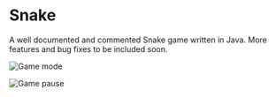 Snake
=============

A well documented and commented Snake game written in Java. More features and bug fixes to be included soon.

![Game mode](https://raw.github.com/anirudhmenon89/SnakeGameJava/master/nibbles1.png)

![Game pause](https://raw.github.com/anirudhmenon89/SnakeGameJava/master/nibbles2.png)


